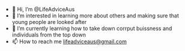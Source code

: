 - 👋 Hi, I’m @LifeAdviceAus
- 👀 I’m interested in learning more about others and making sure that young people are looked after
- 🌱 I’m currently learning how to take down corrput buissness and individuals from the top down
- 📫 How to reach me lifeadviceaus@gmail.com


